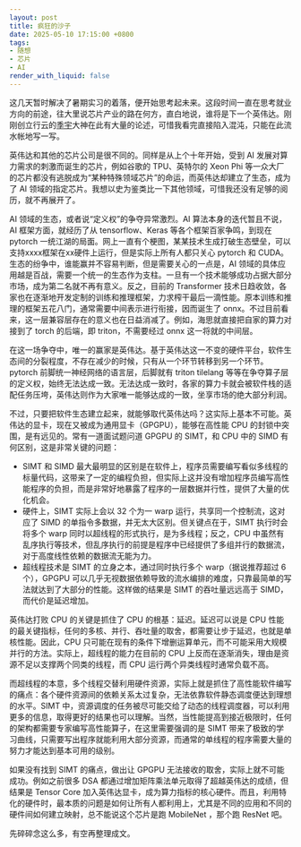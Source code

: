 ```yaml
---
layout: post
title: 疯狂的沙子
date: 2025-05-10 17:15:00 +0800
tags:
- 随想
- 芯片
- AI
render_with_liquid: false
---
```


这几天暂时解决了暑期实习的着落，便开始思考起未来。这段时间一直在思考就业方向的前途，往大里说芯片产业的路在何方，直白地说，谁将是下一个英伟达。刚刚创立行云的[季宇](https://www.zhihu.com/people/mackler)大神在此有大量的论述，可惜我看完直接陷入混沌，只能在此流水帐地写一写。

英伟达和其他的芯片公司是很不同的。同样是从上个十年开始，受到 AI 发展对算力需求的刺激而诞生的芯片，例如谷歌的 TPU、英特尔的 Xeon Phi 等一众大厂的芯片都没有逃脱成为“某种特殊领域芯片”的命运，而英伟达却建立了生态，成为了 AI 领域的指定芯片。我想以史为鉴类比一下其他领域，可惜我还没有足够的阅历，就不再展开了。

AI 领域的生态，或者说“定义权”的争夺异常激烈。AI 算法本身的迭代暂且不说，AI 框架方面，就经历了从 tensorflow、Keras 等各个框架百家争鸣，到现在 pytorch 一统江湖的局面。网上一直有个梗图，某某技术生成打破生态壁垒，可以支持xxxx框架在xx硬件上运行，但是实际上所有人都只关心 pytorch 和 CUDA。生态的纷争中，谁能赢并不容易判断，但是需要关心的一点是，AI 领域的具体应用越是百战，需要一个统一的生态作为支柱。一旦有一个技术能够成功占据大部分市场，成为第二名就不再有意义。反之，目前的 Transformer 技术日趋收敛，各家也在逐渐地开发定制的训练和推理框架，力求榨干最后一滴性能。原本训练和推理的框架五花八门，通常需要中间表示进行衔接，因而诞生了 onnx。不过目前看来，这一层兼容层存在的意义也在日益消减了。例如，海思就直接把自家的算力对接到了 torch 的后端，即 triton，不需要经过 onnx 这一将就的中间层。

在这一场争夺中，唯一的赢家是英伟达。基于英伟达这一不变的硬件平台，软件生态间的分裂程度，不存在减少的时候，只有从一个环节转移到另一个环节。pytorch 前脚统一神经网络的语言层，后脚就有 triton tilelang 等等在争夺算子层的定义权，始终无法达成一致。无法达成一致时，各家的算力卡就会被软件栈的适配任务压垮，英伟达则作为大家唯一能够达成的一致，坐享市场的绝大部分利润。

不过，只要把软件生态建立起来，就能够取代英伟达吗？这实际上基本不可能。英伟达的显卡，现在又被成为通用显卡（GPGPU），能够在高性能 CPU 的封锁中突围，是有远见的。常有一道面试题问道 GPGPU 的 SIMT，和 CPU 中的 SIMD 有何区别，这是非常关键的问题：

- SIMT 和 SIMD 最大最明显的区别是在软件上，程序员需要编写看似多线程的标量代码，这带来了一定的编程负担，但实际上这并没有增加程序员编写高性能程序的负担，而是非常好地暴露了程序的一层数据并行性，提供了大量的优化机会。
- 硬件上，SIMT 实际上会以 32 个为一 warp 运行，共享同一个控制流，这对应了 SIMD 的单指令多数据，并无太大区别。但关键点在于，SIMT 执行时会将多个 warp 同时以超线程的形式执行，是为多线程；反之，CPU 中虽然有乱序执行等技术，但乱序执行的前提是程序中已经提供了多组并行的数据流，对于高度线性依赖的数据流无能为力。
- 超线程技术是 SIMT 的立身之本，通过同时执行多个 warp（据说推荐超过 6 个），GPGPU 可以几乎无视数据依赖导致的流水编排的难度，只靠最简单的写法就达到了大部分的性能。这样做的结果是 SIMT 的吞吐量远远高于 SIMD，而代价是延迟增加。

英伟达打败 CPU 的关键是抓住了 CPU 的根基：延迟。延迟可以说是 CPU 性能的最关键指标，任何的多核、并行、吞吐量的取舍，都需要让步于延迟，也就是单核性能。因此，CPU 只可能在现有的条件下增删运算单元，而不可能采用大规模并行的方法。实际上，超线程的能力在目前的 CPU 上反而在逐渐消失，理由是资源不足以支撑两个同类的线程，而 CPU 运行两个异类线程时通常负载不高。

而超线程的本意，多个线程交替利用硬件资源，实际上就是抓住了高性能软件编写的痛点：各个硬件资源间的依赖关系太过复杂，无法依靠软件静态调度便达到理想的水平。SIMT 中，资源调度的任务被尽可能交给了动态的线程调度器，可以利用更多的信息，取得更好的结果也可以理解。当然，当性能提高到接近极限时，任何的架构都需要专家编写高性能算子，在这里需要强调的是 SIMT 带来了极致的学习曲线，只需要写出程序就能利用大部分资源，而通常的单线程的程序需要大量的努力才能达到基本可用的级别。

如果没有找到 SIMT 的痛点，做出让 GPGPU 无法接收的取舍，实际上就不可能成功。例如之前很多 DSA 都通过增加矩阵乘法单元取得了超越英伟达的成绩，但结果是 Tensor Core 加入英伟达显卡，成为算力指标的核心硬件。而且，利用特化的硬件时，最本质的问题是如何让所有人都利用上，尤其是不同的应用和不同的硬件间如何建立映射，总不能说这个芯片是跑 MobileNet ，那个跑 ResNet 吧。

先碎碎念这么多，有空再整理成文。